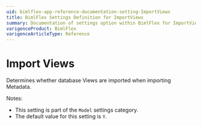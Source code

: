 ```yaml
---
uid: bimlflex-app-reference-documentation-setting-ImportViews
title: BimlFlex Settings Definition for ImportViews
summary: Documentation of settings option within BimlFlex for ImportViews
varigenceProduct: BimlFlex
varigenceArticleType: Reference
---
```


# Import Views

Determines whether database Views are imported when importing Metadata.

Notes:
* This setting is part of the `Model` settings category.
* The default value for this setting is `Y`.